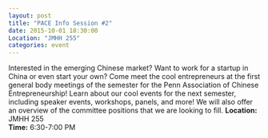 ```yaml
---
layout: post
title: "PACE Info Session #2"
date: 2015-10-01 18:30:00
Location: "JMHH 255"
categories: event
---
```

Interested in the emerging Chinese market? Want to work for a startup in China or even start your own? Come meet the cool entrepreneurs at the first general body meetings of the semester for the Penn Association of Chinese Entrepreneurship! Learn about our cool events for the next semester, including speaker events, workshops, panels, and more! We will also offer an overview of the committee positions that we are looking to fill.
**Location:** JMHH 255 <br />
**Time:** 6:30-7:00 PM
